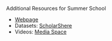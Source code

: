 
Additional Resources for Summer School 
- [Webpage](https://sites.psu.edu/astrostatistics/astroinfo-su22/)
- Datasets: [ScholarShere](https://scholarsphere.psu.edu/resources/d2a466f7-0ace-4457-b22e-0aa4d92e3c29)
- Videos: [Media Space](https://psu.mediaspace.kaltura.com/channel/Astroinformatics+2022/253791853/subscribe)


